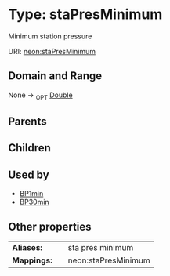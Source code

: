 
# Type: staPresMinimum


Minimum station pressure

URI: [neon:staPresMinimum](https://data.neonscience.org/staPresMinimum)


## Domain and Range

None ->  <sub>OPT</sub> [Double](types/Double.md)

## Parents


## Children


## Used by

 * [BP1min](BP1min.md)
 * [BP30min](BP30min.md)

## Other properties

|  |  |  |
| --- | --- | --- |
| **Aliases:** | | sta pres minimum |
| **Mappings:** | | neon:staPresMinimum |

